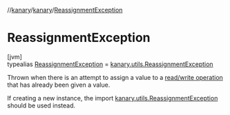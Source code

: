//[kanary](../../../index.md)/[kanary](../index.md)/[ReassignmentException](index.md)

# ReassignmentException

[jvm]\
typealias [ReassignmentException](index.md) = [kanary.utils.ReassignmentException](../../kanary.utils/-reassignment-exception/index.md)

Thrown when there is an attempt to assign a value to a [read/write operation](../-protocol-builder/index.md) that has already been given a value.

If creating a new instance, the import [kanary.utils.ReassignmentException](../../kanary.utils/-reassignment-exception/index.md) should be used instead.

